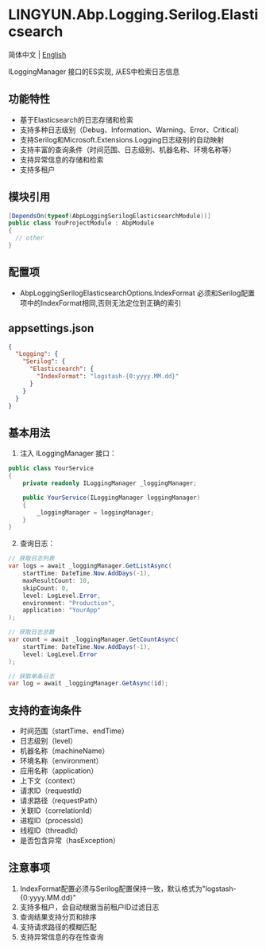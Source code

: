 # LINGYUN.Abp.Logging.Serilog.Elasticsearch

简体中文 | [English](./README.EN.md)

ILoggingManager 接口的ES实现, 从ES中检索日志信息  

## 功能特性

* 基于Elasticsearch的日志存储和检索
* 支持多种日志级别（Debug、Information、Warning、Error、Critical）
* 支持Serilog和Microsoft.Extensions.Logging日志级别的自动映射
* 支持丰富的查询条件（时间范围、日志级别、机器名称、环境名称等）
* 支持异常信息的存储和检索
* 支持多租户

## 模块引用

```csharp
[DependsOn(typeof(AbpLoggingSerilogElasticsearchModule))]
public class YouProjectModule : AbpModule
{
  // other
}
```

## 配置项

*  AbpLoggingSerilogElasticsearchOptions.IndexFormat	必须和Serilog配置项中的IndexFormat相同,否则无法定位到正确的索引  

## appsettings.json

```json
{
  "Logging": {
    "Serilog": {
      "Elasticsearch": {
        "IndexFormat": "logstash-{0:yyyy.MM.dd}"
      }
    }
  }
}
```

## 基本用法

1. 注入 ILoggingManager 接口：
```csharp
public class YourService
{
    private readonly ILoggingManager _loggingManager;

    public YourService(ILoggingManager loggingManager)
    {
        _loggingManager = loggingManager;
    }
}
```

2. 查询日志：
```csharp
// 获取日志列表
var logs = await _loggingManager.GetListAsync(
    startTime: DateTime.Now.AddDays(-1),
    maxResultCount: 10,
    skipCount: 0,
    level: LogLevel.Error,
    environment: "Production",
    application: "YourApp"
);

// 获取日志总数
var count = await _loggingManager.GetCountAsync(
    startTime: DateTime.Now.AddDays(-1),
    level: LogLevel.Error
);

// 获取单条日志
var log = await _loggingManager.GetAsync(id);
```

## 支持的查询条件

* 时间范围（startTime、endTime）
* 日志级别（level）
* 机器名称（machineName）
* 环境名称（environment）
* 应用名称（application）
* 上下文（context）
* 请求ID（requestId）
* 请求路径（requestPath）
* 关联ID（correlationId）
* 进程ID（processId）
* 线程ID（threadId）
* 是否包含异常（hasException）

## 注意事项

1. IndexFormat配置必须与Serilog配置保持一致，默认格式为"logstash-{0:yyyy.MM.dd}"
2. 支持多租户，会自动根据当前租户ID过滤日志
3. 查询结果支持分页和排序
4. 支持请求路径的模糊匹配
5. 支持异常信息的存在性查询